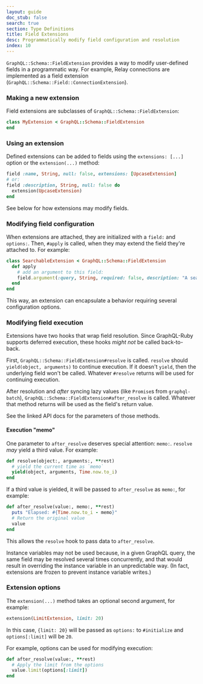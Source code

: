 ```yaml
---
layout: guide
doc_stub: false
search: true
section: Type Definitions
title: Field Extensions
desc: Programmatically modify field configuration and resolution
index: 10
---
```


`GraphQL::Schema::FieldExtension` provides a way to modify user-defined fields in a programmatic way. For example, Relay connections are implemented as a field extension (`GraphQL::Schema::Field::ConnectionExtension`).

### Making a new extension

Field extensions are subclasses of `GraphQL::Schema::FieldExtension`:

```ruby
class MyExtension < GraphQL::Schema::FieldExtension
end
```

### Using an extension

Defined extensions can be added to fields using the `extensions: [...]` option or the `extension(...)` method:

```ruby
field :name, String, null: false, extensions: [UpcaseExtension]
# or:
field :description, String, null: false do
  extension(UpcaseExtension)
end
```

See below for how extensions may modify fields.

### Modifying field configuration

When extensions are attached, they are initialized with a `field:` and `options:`. Then, `#apply` is called, when they may extend the field they're attached to. For example:

```ruby
class SearchableExtension < GraphQL::Schema::FieldExtension
  def apply
    # add an argument to this field:
    field.argument(:query, String, required: false, description: "A search query")
  end
end
```

This way, an extension can encapsulate a behavior requiring several configuration options.

### Modifying field execution

Extensions have two hooks that wrap field resolution. Since GraphQL-Ruby supports deferred execution, these hooks _might not_ be called back-to-back.

First, `GraphQL::Schema::FieldExtension#resolve` is called. `resolve` should `yield(object, arguments)` to continue execution. If it doesn't `yield`, then the underlying field won't be called. Whatever `#resolve` returns will be used for continuing execution.

After resolution and _after_ syncing lazy values (like `Promise`s from `graphql-batch`), `GraphQL::Schema::FieldExtension#after_resolve` is called. Whatever that method returns will be used as the field's return value.

See the linked API docs for the parameters of those methods.

#### Execution "memo"

One parameter to `after_resolve` deserves special attention: `memo:`. `resolve` _may_ yield a third value. For example:

```ruby
def resolve(object:, arguments:, **rest)
  # yield the current time as `memo`
  yield(object, arguments, Time.now.to_i)
end
```

If a third value is yielded, it will be passed to `after_resolve` as `memo:`, for example:

```ruby
def after_resolve(value:, memo:, **rest)
  puts "Elapsed: #{Time.now.to_i - memo}"
  # Return the original value
  value
end
```

This allows the `resolve` hook to pass data to `after_resolve`.

Instance variables may not be used because, in a given GraphQL query, the same field may be resolved several times concurrently, and that would result in overriding the instance variable in an unpredictable way. (In fact, extensions are frozen to prevent instance variable writes.)

### Extension options

The `extension(...)` method takes an optional second argument, for example:

```ruby
extension(LimitExtension, limit: 20)
```

In this case, `{limit: 20}` will be passed as `options:` to `#initialize` and `options[:limit]` will be `20`.

For example, options can be used for modifying execution:

```ruby
def after_resolve(value:, **rest)
  # Apply the limit from the options
  value.limit(options[:limit])
end
```
